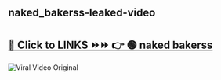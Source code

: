 
 ## naked_bakerss-leaked-video 

# <h2><a href="https://clipsfans.com/naked_bakerss&ref=git">🔗 Click to LINKS ⏩⏩ 👉 🟢 naked bakerss </a></h2>

<a href="https://clipsfans.com/naked_bakerss&ref=git" rel="nofollow" data-target="animated-image.originalLink"><img src="https://i.ibb.co.com/xMMVF88/686577567.gif" alt="Viral Video Original" style="max-width: 100%; display: inline-block;" data-target="animated-image.originalImage"></a>
